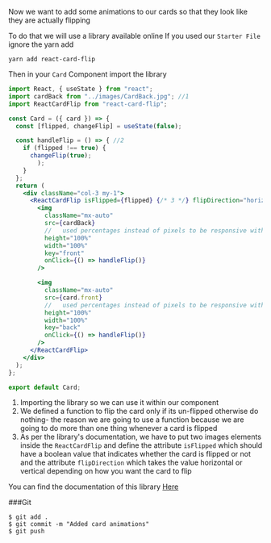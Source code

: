 Now we want to add some animations to our cards so that they look like they are actually flipping

To do that we will use a library available online
If you used our `Starter File` ignore the yarn add

```shell
yarn add react-card-flip
```

Then in your `Card` Component import the library

```jsx
import React, { useState } from "react";
import cardBack from "../images/CardBack.jpg"; //1
import ReactCardFlip from "react-card-flip";

const Card = ({ card }) => {
  const [flipped, changeFlip] = useState(false);

  const handleFlip = () => { //2
    if (flipped !== true) {
      changeFlip(true);
        );
    }
  };
  return (
    <div className="col-3 my-1">
      <ReactCardFlip isFlipped={flipped} {/* 3 */} flipDirection="horizontal">
        <img
          className="mx-auto"
          src={cardBack}
          //   used percentages instead of pixels to be responsive with the screen size
          height="100%"
          width="100%"
          key="front"
          onClick={() => handleFlip()}
        />

        <img
          className="mx-auto"
          src={card.front}
          //   used percentages instead of pixels to be responsive with the screen size
          height="100%"
          width="100%"
          key="back"
          onClick={() => handleFlip()}
        />
      </ReactCardFlip>
    </div>
  );
};

export default Card;

```

1. Importing the library so we can use it within our component
2. We defined a function to flip the card only if its un-flipped otherwise do nothing- the reason we are going to use a function because we are going to do more than one thing whenever a card is flipped
3. As per the library's documentation, we have to put two images elements inside the `ReactCardFlip` and define the attribute `isFlipped` which should have a boolean value that indicates whether the card is flipped or not and the attribute `flipDirection` which takes the value horizontal or vertical depending on how you want the card to flip

You can find the documentation of this library [Here](https://www.npmjs.com/package/react-card-flip)

###Git

```shell
$ git add .
$ git commit -m "Added card animations"
$ git push
```
